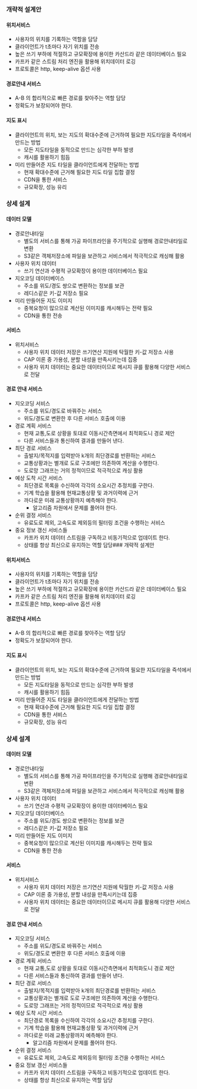 ### 개략적 설계안
#### 위치서비스
- 사용자의 위치를 기록하는 역할을 담당
- 클라이언트가 t초마다 자기 위치를 전송
- 높은 쓰기 부하에 적절하고 규모확장에 용이한 카산드라 같은 데이터베이스 필요
- 카프카 같은 스트림 처리 엔진을 활용해 위치데이터 로깅
- 프로토콜은 http, keep-alive 옵션 사용

#### 경로안내 서비스
- A-B 의 합리적으로 빠른 경로를 찾아주는 역할 담당
- 정확도가 보장되어야 한다.

#### 지도 표시
- 클라이언트의 위치, 보는 지도의 확대수준에 근거하여 필요한 지도타일을 즉석에서 만드는 방법
  - 모든 지도타일을 동적으로 만드는 심각한 부하 발생
  - 캐시를 활용하기 힘듬
- 미리 만들어준 지도 타일을 클라이언트에게 전달하는 방법
  - 현재 확대수준에 근거해 필요한 지도 타일 집합 결정
  - CDN을 통한 서비스
  - 규모확장, 성능 유리
 
### 상세 설계
#### 데이터 모델
- 경로안내타일
  - 별도의 서비스를 통해 가공 파이프라인을 주기적으로 실행해 경로안내타일로 변환
  - S3같은 객체저장소에 파일을 보관하고 서비스에서 적극적으로 캐싱해 활용
- 사용자 위치 데이터
  - 쓰기 연산과 수평적 규모확장이 용이한 데이터베이스 필요
- 지오코딩 데이터베이스
  - 주소를 위도/경도 쌍으로 변환하는 정보를 보관
  - 레디스같은 키-값 저장소 필요
- 미리 만들어둔 지도 이미지
  - 중복요청이 많으므로 계산된 이미지를 캐시해두는 전략 필요
  - CDN을 통한 전송

#### 서비스
- 위치서비스
  - 사용자 위치 데이터 저장은 쓰기연산 지원에 탁월한 키-값 저장소 사용
  - CAP 이론 중 가용성, 분할 내성을 만족시키는데 집중
  - 사용자 위치 데이터는 중요한 데이터이므로 메시지 큐를 활용해 다양한 서비스로 전달

#### 경로 안내 서비스
- 지오코딩 서비스
  - 주소를 위도/경도로 바꿔주는 서비스
  - 위도/경도로 변환한 후 다른 서비스 호출에 이용
- 경로 계획 서비스
  - 현재 교통,도로 상황을 토대로 이동시간측면에서 최적화도니 경로 제안
  - 다른 서비스들과 통신하여 결과를 만들어 낸다.
- 최단 경로 서비스
  - 출발지/목적지를 입력받아 k개의 최단경로를 반환하는 서비스
  - 교통상황과는 별개로 도로 구조에만 의존하여 계산을 수행한다.
  - 도로망 그래프는 거의 정적이므로 적극적으로 캐싱 활용
- 예상 도착 시간 서비스
  - 최단경로 목록을 수신하여 각각의 소요시간 추정치를 구한다.
  - 기계 학습을 활용해 현재교통상황 및 과거이력에 근거
  - 까다로운 미래 교통상황까지 예측해야 한다.
    - 알고리즘 차원에서 문제를 풀어야 한다.
- 순위 결정 서비스
  - 유료도로 제외, 고속도로 제외등의 필터링 조건을 수행하는 서비스
- 중요 정보 갱신 서비스들
  - 카프카 위치 데이터 스트림을 구독하고 비동기적으로 업데이트 한다.
  - 상태를 항상 최신으로 유지하는 역할 담당### 개략적 설계안
#### 위치서비스
- 사용자의 위치를 기록하는 역할을 담당
- 클라이언트가 t초마다 자기 위치를 전송
- 높은 쓰기 부하에 적절하고 규모확장에 용이한 카산드라 같은 데이터베이스 필요
- 카프카 같은 스트림 처리 엔진을 활용해 위치데이터 로깅
- 프로토콜은 http, keep-alive 옵션 사용

#### 경로안내 서비스
- A-B 의 합리적으로 빠른 경로를 찾아주는 역할 담당
- 정확도가 보장되어야 한다.

#### 지도 표시
- 클라이언트의 위치, 보는 지도의 확대수준에 근거하여 필요한 지도타일을 즉석에서 만드는 방법
  - 모든 지도타일을 동적으로 만드는 심각한 부하 발생
  - 캐시를 활용하기 힘듬
- 미리 만들어준 지도 타일을 클라이언트에게 전달하는 방법
  - 현재 확대수준에 근거해 필요한 지도 타일 집합 결정
  - CDN을 통한 서비스
  - 규모확장, 성능 유리
 
### 상세 설계
#### 데이터 모델
- 경로안내타일
  - 별도의 서비스를 통해 가공 파이프라인을 주기적으로 실행해 경로안내타일로 변환
  - S3같은 객체저장소에 파일을 보관하고 서비스에서 적극적으로 캐싱해 활용
- 사용자 위치 데이터
  - 쓰기 연산과 수평적 규모확장이 용이한 데이터베이스 필요
- 지오코딩 데이터베이스
  - 주소를 위도/경도 쌍으로 변환하는 정보를 보관
  - 레디스같은 키-값 저장소 필요
- 미리 만들어둔 지도 이미지
  - 중복요청이 많으므로 계산된 이미지를 캐시해두는 전략 필요
  - CDN을 통한 전송

#### 서비스
- 위치서비스
  - 사용자 위치 데이터 저장은 쓰기연산 지원에 탁월한 키-값 저장소 사용
  - CAP 이론 중 가용성, 분할 내성을 만족시키는데 집중
  - 사용자 위치 데이터는 중요한 데이터이므로 메시지 큐를 활용해 다양한 서비스로 전달

#### 경로 안내 서비스
- 지오코딩 서비스
  - 주소를 위도/경도로 바꿔주는 서비스
  - 위도/경도로 변환한 후 다른 서비스 호출에 이용
- 경로 계획 서비스
  - 현재 교통,도로 상황을 토대로 이동시간측면에서 최적화도니 경로 제안
  - 다른 서비스들과 통신하여 결과를 만들어 낸다.
- 최단 경로 서비스
  - 출발지/목적지를 입력받아 k개의 최단경로를 반환하는 서비스
  - 교통상황과는 별개로 도로 구조에만 의존하여 계산을 수행한다.
  - 도로망 그래프는 거의 정적이므로 적극적으로 캐싱 활용
- 예상 도착 시간 서비스
  - 최단경로 목록을 수신하여 각각의 소요시간 추정치를 구한다.
  - 기계 학습을 활용해 현재교통상황 및 과거이력에 근거
  - 까다로운 미래 교통상황까지 예측해야 한다.
    - 알고리즘 차원에서 문제를 풀어야 한다.
- 순위 결정 서비스
  - 유료도로 제외, 고속도로 제외등의 필터링 조건을 수행하는 서비스
- 중요 정보 갱신 서비스들
  - 카프카 위치 데이터 스트림을 구독하고 비동기적으로 업데이트 한다.
  - 상태를 항상 최신으로 유지하는 역할 담당



















